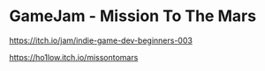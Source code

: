 # GameJam - Mission To The Mars

https://itch.io/jam/indie-game-dev-beginners-003

https://ho1low.itch.io/missontomars
